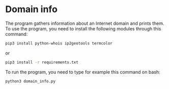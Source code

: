 # Domain info
The program gathers information about an Internet domain and prints them.
To use the program, you need to install the following modules through this command:
```bash
pip3 install python-whois ip2geotools termcolor
```
or<br>
```bash
pip3 install -r requirements.txt
```
To run the program, you need to type for example this command on bash:
```bash
python3 domain_info.py
```